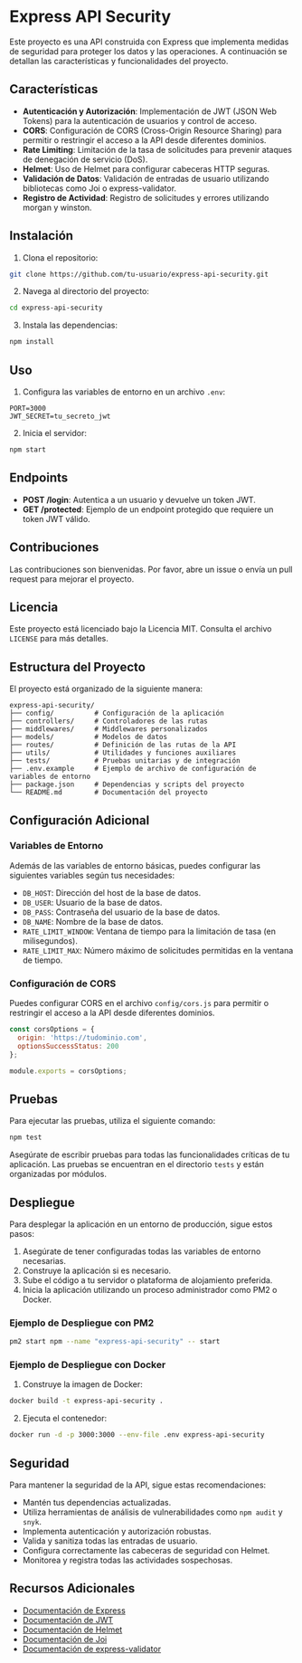 # Express API Security

Este proyecto es una API construida con Express que implementa medidas de seguridad para proteger los datos y las operaciones. A continuación se detallan las características y funcionalidades del proyecto.

## Características

- **Autenticación y Autorización**: Implementación de JWT (JSON Web Tokens) para la autenticación de usuarios y control de acceso.
- **CORS**: Configuración de CORS (Cross-Origin Resource Sharing) para permitir o restringir el acceso a la API desde diferentes dominios.
- **Rate Limiting**: Limitación de la tasa de solicitudes para prevenir ataques de denegación de servicio (DoS).
- **Helmet**: Uso de Helmet para configurar cabeceras HTTP seguras.
- **Validación de Datos**: Validación de entradas de usuario utilizando bibliotecas como Joi o express-validator.
- **Registro de Actividad**: Registro de solicitudes y errores utilizando morgan y winston.

## Instalación

1. Clona el repositorio:
  ```bash
  git clone https://github.com/tu-usuario/express-api-security.git
  ```
2. Navega al directorio del proyecto:
  ```bash
  cd express-api-security
  ```
3. Instala las dependencias:
  ```bash
  npm install
  ```

## Uso

1. Configura las variables de entorno en un archivo `.env`:
  ```env
  PORT=3000
  JWT_SECRET=tu_secreto_jwt
  ```
2. Inicia el servidor:
  ```bash
  npm start
  ```

## Endpoints

- **POST /login**: Autentica a un usuario y devuelve un token JWT.
- **GET /protected**: Ejemplo de un endpoint protegido que requiere un token JWT válido.

## Contribuciones

Las contribuciones son bienvenidas. Por favor, abre un issue o envía un pull request para mejorar el proyecto.

## Licencia

Este proyecto está licenciado bajo la Licencia MIT. Consulta el archivo `LICENSE` para más detalles.

## Estructura del Proyecto

El proyecto está organizado de la siguiente manera:

```
express-api-security/
├── config/          # Configuración de la aplicación
├── controllers/     # Controladores de las rutas
├── middlewares/     # Middlewares personalizados
├── models/          # Modelos de datos
├── routes/          # Definición de las rutas de la API
├── utils/           # Utilidades y funciones auxiliares
├── tests/           # Pruebas unitarias y de integración
├── .env.example     # Ejemplo de archivo de configuración de variables de entorno
├── package.json     # Dependencias y scripts del proyecto
└── README.md        # Documentación del proyecto
```

## Configuración Adicional

### Variables de Entorno

Además de las variables de entorno básicas, puedes configurar las siguientes variables según tus necesidades:

- `DB_HOST`: Dirección del host de la base de datos.
- `DB_USER`: Usuario de la base de datos.
- `DB_PASS`: Contraseña del usuario de la base de datos.
- `DB_NAME`: Nombre de la base de datos.
- `RATE_LIMIT_WINDOW`: Ventana de tiempo para la limitación de tasa (en milisegundos).
- `RATE_LIMIT_MAX`: Número máximo de solicitudes permitidas en la ventana de tiempo.

### Configuración de CORS

Puedes configurar CORS en el archivo `config/cors.js` para permitir o restringir el acceso a la API desde diferentes dominios.

```javascript
const corsOptions = {
  origin: 'https://tudominio.com',
  optionsSuccessStatus: 200
};

module.exports = corsOptions;
```

## Pruebas

Para ejecutar las pruebas, utiliza el siguiente comando:

```bash
npm test
```

Asegúrate de escribir pruebas para todas las funcionalidades críticas de tu aplicación. Las pruebas se encuentran en el directorio `tests` y están organizadas por módulos.

## Despliegue

Para desplegar la aplicación en un entorno de producción, sigue estos pasos:

1. Asegúrate de tener configuradas todas las variables de entorno necesarias.
2. Construye la aplicación si es necesario.
3. Sube el código a tu servidor o plataforma de alojamiento preferida.
4. Inicia la aplicación utilizando un proceso administrador como PM2 o Docker.

### Ejemplo de Despliegue con PM2

```bash
pm2 start npm --name "express-api-security" -- start
```

### Ejemplo de Despliegue con Docker

1. Construye la imagen de Docker:
  ```bash
  docker build -t express-api-security .
  ```
2. Ejecuta el contenedor:
  ```bash
  docker run -d -p 3000:3000 --env-file .env express-api-security
  ```

## Seguridad

Para mantener la seguridad de la API, sigue estas recomendaciones:

- Mantén tus dependencias actualizadas.
- Utiliza herramientas de análisis de vulnerabilidades como `npm audit` y `snyk`.
- Implementa autenticación y autorización robustas.
- Valida y sanitiza todas las entradas de usuario.
- Configura correctamente las cabeceras de seguridad con Helmet.
- Monitorea y registra todas las actividades sospechosas.

## Recursos Adicionales

- [Documentación de Express](https://expressjs.com/)
- [Documentación de JWT](https://jwt.io/)
- [Documentación de Helmet](https://helmetjs.github.io/)
- [Documentación de Joi](https://joi.dev/)
- [Documentación de express-validator](https://express-validator.github.io/docs/)
